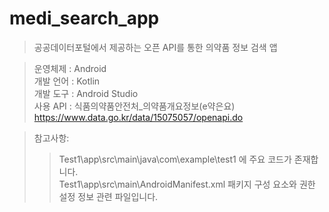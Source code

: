 # medi_search_app
> 공공데이터포털에서 제공하는 오픈 API를 통한 의약품 정보 검색 앱

> 운영체제 : Android \
개발 언어 : Kotlin \
개발 도구 : Android Studio \
사용 API : 식품의약품안전처_의약품개요정보(e약은요) \
           https://www.data.go.kr/data/15075057/openapi.do
           
 
>참고사항:
>>Test1\app\src\main\java\com\example\test1  에 주요 코드가 존재합니다. \
>Test1\app\src\main\AndroidManifest.xml 패키지 구성 요소와 권한 설정 정보 관련 파일입니다.
